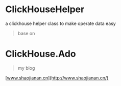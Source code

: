 # ClickHouseHelper
a clickhouse helper class to make operate data easy

>base on 

# ClickHouse.Ado

> my blog 

[www.shaojianan.cn](http://www.shaojianan.cn/)
